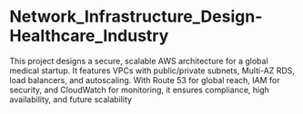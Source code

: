 # Network_Infrastructure_Design-Healthcare_Industry
This project designs a secure, scalable AWS architecture for a global medical startup. It features VPCs with public/private subnets, Multi-AZ RDS, load balancers, and autoscaling. With Route 53 for global reach, IAM for security, and CloudWatch for monitoring, it ensures compliance, high availability, and future scalability
